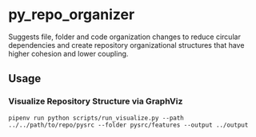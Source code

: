 # py_repo_organizer
Suggests file, folder and code organization changes to reduce circular dependencies and create repository organizational structures that have higher cohesion and lower coupling.

## Usage

### Visualize Repository Structure via GraphViz

`pipenv run python scripts/run_visualize.py --path ../../path/to/repo/pysrc --folder pysrc/features --output ../output`
